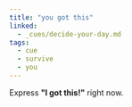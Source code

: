 ```yaml
---
title: "you got this"
linked:
  - _cues/decide-your-day.md
tags:
  - cue
  - survive
  - you
---
```


Express **"I got this!"** right now.